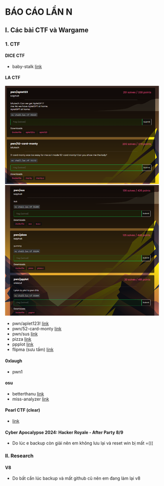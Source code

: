 # BÁO CÁO LẦN N

## I. Các bài CTF và Wargame

### 1. CTF

#### DICE CTF

- baby-stalk [link](https://github.com/wan-hyhty/CTF_competition_2024/tree/main/dicectf/baby-stalk)

#### LA CTF

![1711045786979](image/báo-cáo-lần-12/1711045786979.png) ![1711045801715](image/báo-cáo-lần-12/1711045801715.png)

- pwn/aplet123! [link](image/báo-cáo-lần-12/1711045574043.png)
- pwn/52-card-monty [link](https://github.com/wan-hyhty/CTF_competition_2024/blob/main/lactf/52-card-monty/solve.py)
- pwn/sus [link](https://github.com/wan-hyhty/CTF_competition_2024/blob/main/lactf/sus/solve.py)
- pizza [link](https://github.com/wan-hyhty/CTF_competition_2024/blob/main/lactf/pizza/solve.py)
- ppplot [link](https://github.com/wan-hyhty/CTF_competition_2024/tree/main/lactf/pppplot)
- flipma (sưu tầm) [link](https://github.com/wan-hyhty/CTF_competition_2024/tree/main/lactf/flipma)

#### 0xlaugh

- pwn1

#### osu

- betterthanu [link](https://github.com/wan-hyhty/CTF_competition_2024/tree/main/osu)
- miss-analyzer [link](https://github.com/wan-hyhty/CTF_competition_2024/tree/main/osu)

#### Pearl CTF (clear)

- [link](https://github.com/wan-hyhty/CTF_competition_2024/tree/main/play_pearlctf_in/Pwn)

#### Cyber Apocalypse 2024: Hacker Royale - After Party 8/9

- Do lúc e backup còn giải nên em không lưu lại và reset win bị mất =(((

### II. Research

#### V8

- Do bất cẩn lúc backup và mất github cũ nên em đang làm lại v8
